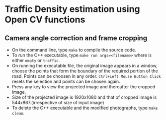 # Traffic Density estimation using Open CV functions

## Camera angle correction and frame cropping

- On the command line, type `make` to compile the source code.
- To run the C++ executable, type `make run args=<filename>` where <filename> is either `empty` or `traffic`.
- On running the executable file, the original image appears in a window, choose the points that form the boundary of the required portion of the road. Points can be choosen in any order. `Ctrl+Left Mouse Button Click` resets the selection and points can be chosen again.
- Press any key to view the projected image and thereafter the cropped image.
- Size of the projected image is 1920x1080 and that of cropped image is 544x867.(irrespective of size of input image)
- To delete the C++ executable and the modified photographs, type `make clean`.



